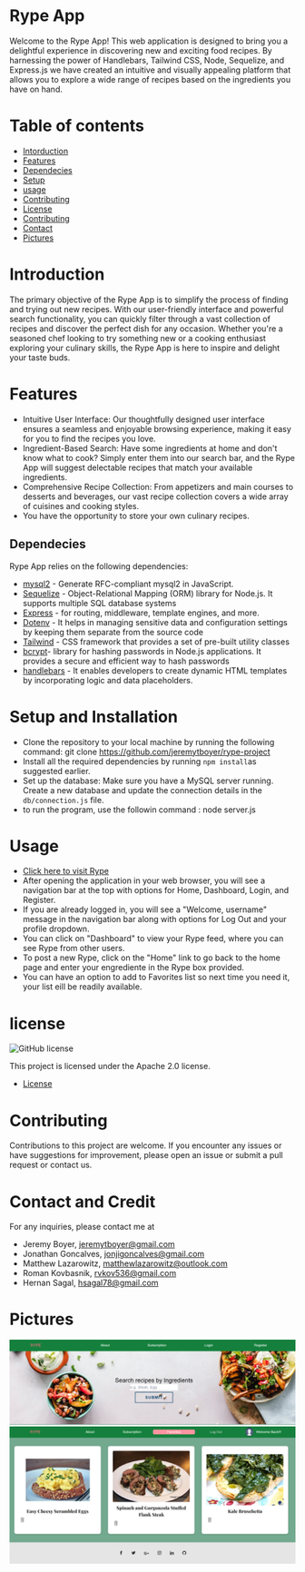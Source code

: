 # Rype App
Welcome to the Rype App! This web application is designed to bring you a delightful experience in discovering new and exciting food recipes. By harnessing the power of Handlebars, Tailwind CSS, Node, Sequelize, and Express.js we have created an intuitive and visually appealing platform that allows you to explore a wide range of recipes based on the ingredients you have on hand.

# Table of contents

- [Intorduction](#introduction)
- [Features](#Features)
- [Dependecies](#dependecies)
- [Setup](#setup_and_installation)
- [usage](#usage)
- [Contributing](#contributing)
- [License](#license)
- [Contributing](#Contributing)
- [Contact](#Contact_and_Credit)
- [Pictures](#Pictures)

# Introduction

The primary objective of the Rype App is to simplify the process of finding and trying out new recipes. With our user-friendly interface and powerful search functionality, you can quickly filter through a vast collection of recipes and discover the perfect dish for any occasion. Whether you're a seasoned chef looking to try something new or a cooking enthusiast exploring your culinary skills, the Rype App is here to inspire and delight your taste buds.

# Features

- Intuitive User Interface: Our thoughtfully designed user interface ensures a seamless and enjoyable browsing experience, making it easy for you to find the recipes you love.
- Ingredient-Based Search: Have some ingredients at home and don't know what to cook? Simply enter them into our search bar, and the Rype App will suggest delectable recipes that match your available ingredients.
- Comprehensive Recipe Collection: From appetizers and main courses to desserts and beverages, our vast recipe collection covers a wide array of cuisines and cooking styles.
- You have the opportunity to store your own culinary recipes.

## Dependecies
  Rype App relies on the following dependencies:

- [mysql2](https://www.npmjs.com/package/mysql2) - Generate RFC-compliant mysql2 in JavaScript.
- [Sequelize](https://www.npmjs.com/package/sequelize) -  Object-Relational Mapping (ORM) library for Node.js. It supports multiple SQL database systems
- [Express](https://www.npmjs.com/package/express) - for routing, middleware, template engines, and more. 
- [Dotenv](https://www.npmjs.com/package/dotenv) -  It helps in managing sensitive data and configuration settings by keeping them separate from the source code
- [Tailwind](https://v2.tailwindcss.com/docs) -  CSS framework that provides a set of pre-built utility classes
- [bcrypt](https://www.npmjs.com/package/bcrypt)-  library for hashing passwords in Node.js applications. It provides a secure and efficient way to hash passwords
- [handlebars](https://www.npmjs.com/package/handlebars) -  It enables developers to create dynamic HTML templates by incorporating logic and data placeholders.

# Setup and Installation

- Clone the repository to your local machine by running the following command: git clone https://github.com/jeremytboyer/rype-project
- Install all the required dependencies by running `npm install`as suggested earlier.
- Set up the database: Make sure you have a MySQL server running. Create a new database and update the connection details in the `db/connection.js` file.
- to run the program, use the followin command :  node server.js
  
 

# Usage
- [Click here to visit Rype](https://vast-waters-05451-3dbd8c32d7c8.herokuapp.com/)
- After opening the application in your web browser, you will see a navigation bar at the top with options for Home, Dashboard, Login, and Register.
- If you are already logged in, you will see a "Welcome, username" message in the navigation bar along with options for Log Out and your profile dropdown.
- You can click on "Dashboard" to view your Rype feed, where you can see Rype from other users.
- To post a new Rype, click on the "Home" link to go back to the home page and enter your engrediente in the Rype box provided.
- You can have an option to add to Favorites list so next time you need it, your list eill be readily available.  

# license 
![GitHub license](https://img.shields.io/badge/license-Apache%202.0-blue.svg)

This project is licensed under the Apache 2.0 license.

* [License](#license)

# Contributing

Contributions to this project are welcome. If you encounter any issues or have suggestions for improvement, please open an issue or submit a pull request or contact us.

# Contact and Credit 

For any inquiries, please contact me at

 - Jeremy Boyer, jeremytboyer@gmail.com
 - Jonathan Goncalves, jonjigoncalves@gmail.com
 - Matthew Lazarowitz, matthewlazarowitz@outlook.com
 - Roman Kovbasnik, rvkov536@gmail.com
 - Hernan Sagal, hsagal78@gmail.com

# Pictures

![Screenshot](/assets/appExamples/firstPage1.png)
![Screenshot](/assets/appExamples/favoritesPage.png)
